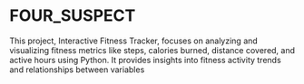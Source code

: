 # FOUR_SUSPECT
This project, Interactive Fitness Tracker, focuses on analyzing and visualizing fitness metrics like steps, calories burned, distance covered, and active hours using Python. It provides insights into fitness activity trends and relationships between variables
